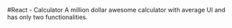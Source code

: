 #React - Calculator
A million dollar awesome calculator with average UI and has only two functionalities.